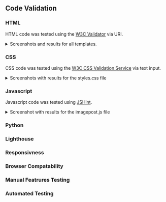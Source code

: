 ## Code Validation

### HTML

HTML code was tested using the [W3C Validator](https://validator.w3.org/) via URI.

<details>
<summary>Screenshots and results for all templates.</summary>
<br>

**HOME**

![No Errors or Warnings to show](documentation/html-home.png)

**IMAGE POST**

![No Errors or Warnings to show](documentation/html-imagepost.png)

**PROFILE**

![No Errors or Warnings to show](documentation/html-profile.png)

**PROFILE POSTS**

![No Errors or Warnings to show](documentation/html-profileposts.png)

**DRAFT POSTS**

![No Errors or Warnings to show](documentation/html-draftposts.png)

**TAGS LIST**

![No Errors or Warnings to show](documentation/html-tagslist.png)

**TAG POSTS**

![No Errors or Warnings to show](documentation/html-tagposts.png)

**UPLOAD IMAGE**

![No Errors or Warnings to show](documentation/html-upload.png)

**NOTIFICATIONS**

![No Errors or Warnings to show](documentation/html-notifications.png)

**REGISTER**

![No Errors or Warnings to show](documentation/html-signup.png)

**LOGIN**

![No Errors or Warnings to show](documentation/html-login.png)

**LOGOUT**

![No Errors or Warnings to show](documentation/html-logout.png)

**ABOUT**

![No Errors or Warnings to show](documentation/html-about.png)

**CONTACT**

![No Errors or Warnings to show](documentation/html-contact.png)

</details>

### CSS

CSS code was tested using the [W3C CSS Validation Service](https://jigsaw.w3.org/css-validator/) via text input. 

<details>

<summary>Screenshots with results for the styles.css file</summary>

![No Error Found](documentation/css-valid.png)

![Valid CSS information](documentation/css-info.png)

</details>

### Javascript

Javascript code was tested using [JSHint](https://jshint.com/).

<details>

<summary>Screenshot with results for the imagepost.js file</summary>

![JSHint feedback](documentation/js-script.png)

the undefined variable of 'bootstrap' is caused by cross referencing scripts

</details>

### Python

### Lighthouse

### Responsivness

### Browser Compatability

### Manual Featrures Testing

### Automated Testing